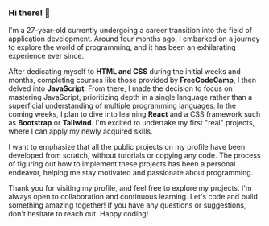 ### Hi there! 👋

I'm a 27-year-old currently undergoing a career transition into the field of application development. Around four months ago, I embarked on a journey to explore the world of programming, and it has been an exhilarating experience ever since.

After dedicating myself to **HTML and CSS** during the initial weeks and months, completing courses like those provided by **FreeCodeCamp**, I then delved into **JavaScript**. From there, I made the decision to focus on mastering JavaScript, prioritizing depth in a single language rather than a superficial understanding of multiple programming languages. In the coming weeks, I plan to dive into learning **React** and a CSS framework such as **Bootstrap** or **Tailwind**. I'm excited to undertake my first "real" projects, where I can apply my newly acquired skills.

I want to emphasize that all the public projects on my profile have been developed from scratch, without tutorials or copying any code. The process of figuring out how to implement these projects has been a personal endeavor, helping me stay motivated and passionate about programming.

Thank you for visiting my profile, and feel free to explore my projects. I'm always open to collaboration and continuous learning. Let's code and build something amazing together! If you have any questions or suggestions, don't hesitate to reach out. Happy coding!


<!--
**Fubge/Fubge** is a ✨ _special_ ✨ repository because its `README.md` (this file) appears on your GitHub profile.

Here are some ideas to get you started:

- 🔭 I’m currently working on ...
- 🌱 I’m currently learning ...
- 👯 I’m looking to collaborate on ...
- 🤔 I’m looking for help with ...
- 💬 Ask me about ...
- 📫 How to reach me: ...
- 😄 Pronouns: ...
- ⚡ Fun fact: ...
-->
